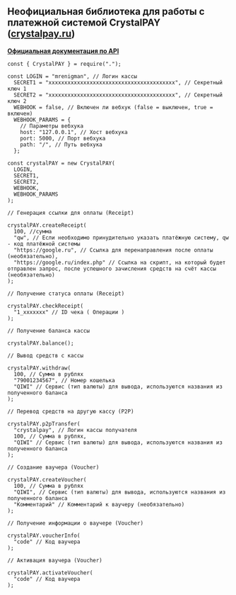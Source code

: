 ## Неофициальная библиотека для работы с платежной системой CrystalPAY ([crystalpay.ru](https://crystalpay.ru/docs/API-docs.html "crystalpay.ru"))

**[Официальная документация по API](https://crystalpay.ru/docs/API-docs.html "Официальная документация по API")**

    const { CrystalPAY } = require(".");
    
    const LOGIN = "mrenigman", // Логин кассы
      SECRET1 = "xxxxxxxxxxxxxxxxxxxxxxxxxxxxxxxxxxxxxxxx", // Секретный ключ 1
      SECRET2 = "xxxxxxxxxxxxxxxxxxxxxxxxxxxxxxxxxxxxxxxx", // Секретный ключ 2
      WEBHOOK = false, // Включен ли вебхук (false = выключен, true = включен)
      WEBHOOK_PARAMS = {
        // Параметры вебхука
        host: "127.0.0.1", // Хост вебхука
        port: 5000, // Порт вебхука
        path: "/", // Путь вебхука
      };
    
    const crystalPAY = new CrystalPAY(
      LOGIN,
      SECRET1,
      SECRET2,
      WEBHOOK,
      WEBHOOK_PARAMS
    );
    
    // Генерация ссылки для оплаты (Receipt)
    
    crystalPAY.createReceipt(
      100, //сумма
      "qw", // Если необходимо принудительно указать платёжную систему, qw - код платёжной системы
      "https://google.ru", // Ссылка для перенаправления после оплаты (необязательно),
      "https://google.ru/index.php" // Ссылка на скрипт, на который будет отправлен запрос, после успешного зачисления средств на счёт кассы (необязательно)
    );
    
    // Получение статуса оплаты (Receipt)
    
    crystalPAY.checkReceipt(
      "1_xxxxxxx" // ID чека ( Операции )
    );
    
    // Получение баланса кассы
    
    crystalPAY.balance();
    
    // Вывод средств с кассы
    
    crystalPAY.withdraw(
      100, // Сумма в рублях
      "79001234567", // Номер кошелька
      "QIWI" // Сервис (тип валюты) для вывода, используются названия из полученного баланса
    );
    
    // Перевод средств на другую кассу (P2P)
    
    crystalPAY.p2pTransfer(
      "crystalpay", // Логин кассы получателя
      100, // Сумма в рублях,
      "QIWI" // Сервис (тип валюты) для вывода, используются названия из полученного баланса
    );
    
    // Создание ваучера (Voucher)
    
    crystalPAY.createVoucher(
      100, // Сумма в рублях
      "QIWI", // Сервис (тип валюты) для вывода, используются названия из полученного баланса
      "Комментарий" // Комментарий к ваучеру (необязательно)
    );
    
    // Получение информации о ваучере (Voucher)
    
    crystalPAY.voucherInfo(
      "code" // Код ваучера
    );
    
    // Активация ваучера (Voucher)
    
    crystalPAY.activateVoucher(
      "code" // Код ваучера
    );
    
